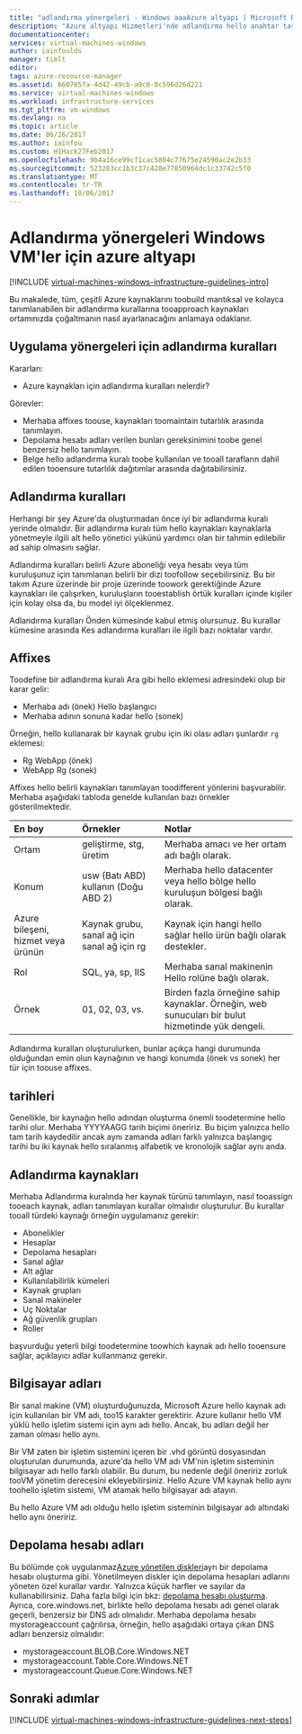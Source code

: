 ```yaml
---
title: "adlandırma yönergeleri - Windows aaaAzure altyapı | Microsoft Docs"
description: "Azure altyapı Hizmetleri'nde adlandırma hello anahtar tasarım ve uygulama yönergeleri hakkında bilgi edinin."
documentationcenter: 
services: virtual-machines-windows
author: iainfoulds
manager: timlt
editor: 
tags: azure-resource-manager
ms.assetid: 660765fa-4d42-49cb-a9c6-8c596d26d221
ms.service: virtual-machines-windows
ms.workload: infrastructure-services
ms.tgt_pltfrm: vm-windows
ms.devlang: na
ms.topic: article
ms.date: 06/26/2017
ms.author: iainfou
ms.custom: H1Hack27Feb2017
ms.openlocfilehash: 9b4a16ce99cf1cac5804c77675e24590ac2e2b33
ms.sourcegitcommit: 523283cc1b3c37c428e77850964dc1c33742c5f0
ms.translationtype: MT
ms.contentlocale: tr-TR
ms.lasthandoff: 10/06/2017
---
```

# <a name="azure-infrastructure-naming-guidelines-for-windows-vms"></a>Adlandırma yönergeleri Windows VM'ler için azure altyapı

[!INCLUDE [virtual-machines-windows-infrastructure-guidelines-intro](../../../includes/virtual-machines-windows-infrastructure-guidelines-intro.md)]

Bu makalede, tüm, çeşitli Azure kaynaklarını toobuild mantıksal ve kolayca tanımlanabilen bir adlandırma kurallarına tooapproach kaynakları ortamınızda çoğaltmanın nasıl ayarlanacağını anlamaya odaklanır.

## <a name="implementation-guidelines-for-naming-conventions"></a>Uygulama yönergeleri için adlandırma kuralları
Kararları:

* Azure kaynakları için adlandırma kuralları nelerdir?

Görevler:

* Merhaba affixes toouse, kaynakları toomaintain tutarlılık arasında tanımlayın.
* Depolama hesabı adları verilen bunları gereksinimini toobe genel benzersiz hello tanımlayın.
* Belge hello adlandırma kuralı toobe kullanılan ve tooall tarafların dahil edilen tooensure tutarlılık dağıtımlar arasında dağıtabilirsiniz.

## <a name="naming-conventions"></a>Adlandırma kuralları
Herhangi bir şey Azure'da oluşturmadan önce iyi bir adlandırma kuralı yerinde olmalıdır. Bir adlandırma kuralı tüm hello kaynakları kaynaklarla yönetmeyle ilgili alt hello yönetici yükünü yardımcı olan bir tahmin edilebilir ad sahip olmasını sağlar.

Adlandırma kuralları belirli Azure aboneliği veya hesabı veya tüm kuruluşunuz için tanımlanan belirli bir dizi toofollow seçebilirsiniz. Bu bir takım Azure üzerinde bir proje üzerinde toowork gerektiğinde Azure kaynakları ile çalışırken, kuruluşların tooestablish örtük kuralları içinde kişiler için kolay olsa da, bu model iyi ölçeklenmez.

Adlandırma kuralları Önden kümesinde kabul etmiş olursunuz. Bu kurallar kümesine arasında Kes adlandırma kuralları ile ilgili bazı noktalar vardır.

## <a name="affixes"></a>Affixes
Toodefine bir adlandırma kuralı Ara gibi hello eklemesi adresindeki olup bir karar gelir:

* Merhaba adı (önek) Hello başlangıcı
* Merhaba adının sonuna kadar hello (sonek)

Örneğin, hello kullanarak bir kaynak grubu için iki olası adları şunlardır `rg` eklemesi:

* Rg WebApp (önek)
* WebApp Rg (sonek)

Affixes hello belirli kaynakları tanımlayan toodifferent yönlerini başvurabilir. Merhaba aşağıdaki tabloda genelde kullanılan bazı örnekler gösterilmektedir.

| En boy | Örnekler | Notlar |
|:--- |:--- |:--- |
| Ortam |geliştirme, stg, üretim |Merhaba amacı ve her ortam adı bağlı olarak. |
| Konum |usw (Batı ABD) kullanın (Doğu ABD 2) |Merhaba hello datacenter veya hello bölge hello kuruluşun bölgesi bağlı olarak. |
| Azure bileşeni, hizmet veya ürünün |Kaynak grubu, sanal ağ için sanal ağ için rg |Kaynak için hangi hello sağlar hello ürün bağlı olarak destekler. |
| Rol |SQL, ya, sp, IIS |Merhaba sanal makinenin Hello rolüne bağlı olarak. |
| Örnek |01, 02, 03, vs. |Birden fazla örneğine sahip kaynaklar. Örneğin, web sunucuları bir bulut hizmetinde yük dengeli. |

Adlandırma kuralları oluşturulurken, bunlar açıkça hangi durumunda olduğundan emin olun kaynağının ve hangi konumda (önek vs sonek) her tür için toouse affixes.

## <a name="dates"></a>tarihleri
Genellikle, bir kaynağın hello adından oluşturma önemli toodetermine hello tarihi olur. Merhaba YYYYAAGG tarih biçimi öneririz. Bu biçim yalnızca hello tam tarih kaydedilir ancak aynı zamanda adları farklı yalnızca başlangıç tarihi bu iki kaynak hello sıralanmış alfabetik ve kronolojik sağlar aynı anda.

## <a name="naming-resources"></a>Adlandırma kaynakları
Merhaba Adlandırma kuralında her kaynak türünü tanımlayın, nasıl tooassign tooeach kaynak, adları tanımlayan kurallar olmalıdır oluşturulur. Bu kurallar tooall türdeki kaynağı örneğin uygulamanız gerekir:

* Abonelikler
* Hesaplar
* Depolama hesapları
* Sanal ağlar
* Alt ağlar
* Kullanılabilirlik kümeleri
* Kaynak grupları
* Sanal makineler
* Uç Noktalar
* Ağ güvenlik grupları
* Roller

başvurduğu yeterli bilgi toodetermine toowhich kaynak adı hello tooensure sağlar, açıklayıcı adlar kullanmanız gerekir.

## <a name="computer-names"></a>Bilgisayar adları
Bir sanal makine (VM) oluşturduğunuzda, Microsoft Azure hello kaynak adı için kullanılan bir VM adı, too15 karakter gerektirir. Azure kullanır hello VM yüklü hello işletim sistemi için aynı adı hello. Ancak, bu adları değil her zaman olması hello aynı.

Bir VM zaten bir işletim sistemini içeren bir .vhd görüntü dosyasından oluşturulan durumunda, azure'da hello VM adı VM'nin işletim sisteminin bilgisayar adı hello farklı olabilir. Bu durum, bu nedenle değil öneririz zorluk tooVM yönetim derecesini ekleyebilirsiniz. Hello Azure VM kaynak hello aynı toohello işletim sistemi, VM atamak hello bilgisayar adı atayın.

Bu hello Azure VM adı olduğu hello işletim sisteminin bilgisayar adı altındaki hello aynı öneririz.

## <a name="storage-account-names"></a>Depolama hesabı adları
Bu bölümde çok uygulanmaz[Azure yönetilen diskleri](../../storage/storage-managed-disks-overview.md?toc=%2fazure%2fvirtual-machines%2flinux%2ftoc.json)ayrı bir depolama hesabı oluşturma gibi. Yönetilmeyen diskler için depolama hesapları adlarını yöneten özel kurallar vardır. Yalnızca küçük harfler ve sayılar da kullanabilirsiniz. Daha fazla bilgi için bkz: [depolama hesabı oluşturma](../../storage/storage-create-storage-account.md#create-a-storage-account). Ayrıca, core.windows.net, birlikte hello depolama hesabı adı genel olarak geçerli, benzersiz bir DNS adı olmalıdır. Merhaba depolama hesabı mystorageaccount çağrılırsa, örneğin, hello aşağıdaki ortaya çıkan DNS adları benzersiz olmalıdır:

* mystorageaccount.BLOB.Core.Windows.NET
* mystorageaccount.Table.Core.Windows.NET
* mystorageaccount.Queue.Core.Windows.NET

## <a name="next-steps"></a>Sonraki adımlar
[!INCLUDE [virtual-machines-windows-infrastructure-guidelines-next-steps](../../../includes/virtual-machines-windows-infrastructure-guidelines-next-steps.md)]

